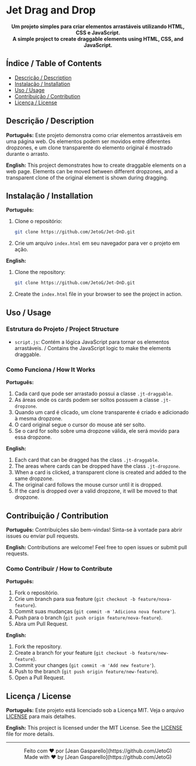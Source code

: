 # Jet Drag and Drop

<p align="center">
  <strong>Um projeto simples para criar elementos arrastáveis utilizando HTML, CSS e JavaScript.</strong><br>
  <strong>A simple project to create draggable elements using HTML, CSS, and JavaScript.</strong>
</p>

## Índice / Table of Contents

- [Descrição / Description](#descrição--description)
- [Instalação / Installation](#instalação--installation)
- [Uso / Usage](#uso--usage)
- [Contribuição / Contribution](#contribuição--contribution)
- [Licença / License](#licença--license)

## Descrição / Description

**Português:** Este projeto demonstra como criar elementos arrastáveis em uma página web. Os elementos podem ser movidos entre diferentes dropzones, e um clone transparente do elemento original é mostrado durante o arrasto.

**English:** This project demonstrates how to create draggable elements on a web page. Elements can be moved between different dropzones, and a transparent clone of the original element is shown during dragging.

## Instalação / Installation

**Português:**
1. Clone o repositório:
    ```sh
    git clone https://github.com/JetoG/Jet-DnD.git
    ```
    
2. Crie um arquivo `index.html` em seu navegador para ver o projeto em ação.

**English:**
1. Clone the repository:
    ```sh
    git clone https://github.com/JetoG/Jet-DnD.git
    ```

2. Create the `index.html` file in your browser to see the project in action.

## Uso / Usage

### Estrutura do Projeto / Project Structure

- `script.js`: Contém a lógica JavaScript para tornar os elementos arrastáveis. / Contains the JavaScript logic to make the elements draggable.

### Como Funciona / How It Works

**Português:**
1. Cada card que pode ser arrastado possui a classe `.jt-draggable`.
2. As áreas onde os cards podem ser soltos possuem a classe `.jt-dropzone`.
3. Quando um card é clicado, um clone transparente é criado e adicionado à mesma dropzone.
4. O card original segue o cursor do mouse até ser solto.
5. Se o card for solto sobre uma dropzone válida, ele será movido para essa dropzone.

**English:**
1. Each card that can be dragged has the class `.jt-draggable`.
2. The areas where cards can be dropped have the class `.jt-dropzone`.
3. When a card is clicked, a transparent clone is created and added to the same dropzone.
4. The original card follows the mouse cursor until it is dropped.
5. If the card is dropped over a valid dropzone, it will be moved to that dropzone.

## Contribuição / Contribution

**Português:** Contribuições são bem-vindas! Sinta-se à vontade para abrir issues ou enviar pull requests.

**English:** Contributions are welcome! Feel free to open issues or submit pull requests.

### Como Contribuir / How to Contribute

**Português:**
1. Fork o repositório.
2. Crie um branch para sua feature (`git checkout -b feature/nova-feature`).
3. Commit suas mudanças (`git commit -m 'Adiciona nova feature'`).
4. Push para o branch (`git push origin feature/nova-feature`).
5. Abra um Pull Request.

**English:**
1. Fork the repository.
2. Create a branch for your feature (`git checkout -b feature/new-feature`).
3. Commit your changes (`git commit -m 'Add new feature'`).
4. Push to the branch (`git push origin feature/new-feature`).
5. Open a Pull Request.

## Licença / License

**Português:** Este projeto está licenciado sob a Licença MIT. Veja o arquivo [LICENSE](LICENSE) para mais detalhes.

**English:** This project is licensed under the MIT License. See the [LICENSE](LICENSE) file for more details.

---

<p align="center">
  Feito com ❤️ por [Jean Gasparello](https://github.com/JetoG) <br> Made with ❤️ by [Jean Gasparello](https://github.com/JetoG)
</p>
